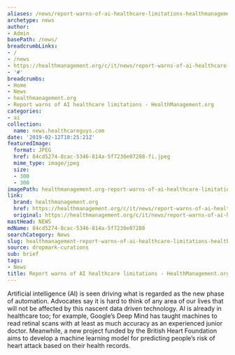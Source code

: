 ```yaml
---
aliases: /news/report-warns-of-ai-healthcare-limitations-healthmanagement-org
archetype: news
author:
- Admin
basePath: /news/
breadcrumbLinks:
- /
- /news
- https://healthmanagement.org/c/it/news/report-warns-of-ai-healthcare-limitations
- '#'
breadcrumbs:
- Home
- News
- healthmanagement.org
- Report warns of AI healthcare limitations - HealthManagement.org
categories:
- ai
collection:
  name: news.healthcareguys.com
date: '2019-02-12T10:25:21Z'
featuredImage:
  format: JPEG
  href: 84cd5274-8cac-5346-814a-5f7230e07288-fi.jpeg
  mime_type: image/jpeg
  size:
  - 300
  - 300
imagePath: healthmanagement.org-report-warns-of-ai-healthcare-limitations-healthmanagement-org
link:
  brand: healthmanagement.org
  href: https://healthmanagement.org/c/it/news/report-warns-of-ai-healthcare-limitations
  original: https://healthmanagement.org/c/it/news/report-warns-of-ai-healthcare-limitations
mastHead: NEWS
mdName: 84cd5274-8cac-5346-814a-5f7230e07288
searchCategory: News
slug: healthmanagement-report-warns-of-ai-healthcare-limitations-healthmanagement-org
source: dropmark-curations
sub: brief
tags:
- News
title: Report warns of AI healthcare limitations - HealthManagement.org
---
```


Artificial intelligence (AI) is seen driving what is regarded as the new phase of automation. Advocates say it is hard to think of any area of our lives that will not be affected by this nascent data driven technology. AI is already in healthcare too; for example, Google’s Deep Mind has taught machines to read retinal scans with at least as much accuracy as an experienced junior doctor. Meanwhile, a new project funded by the British Heart Foundation aims to develop a machine learning model for predicting people’s risk of heart attack based on their health records.
